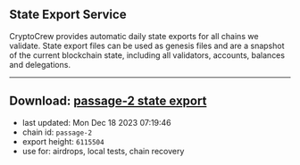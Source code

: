 ## State Export Service
CryptoCrew provides automatic daily state exports for all chains we validate. State export files can be used as genesis files and are a snapshot of the current blockchain state, including all validators, accounts, balances and delegations.

---
**Download: [passage-2 state export](https://dl.ccvalidators.com/SERVICE/passage/passage-2_export_6115504.json)**
---

- last updated: Mon Dec 18 2023 07:19:46
- chain id: `passage-2`
- export height: `6115504`
- use for: airdrops, local tests, chain recovery
